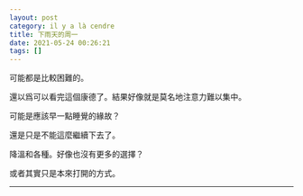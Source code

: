 ```yaml
---
layout: post
category: il y a là cendre
title: 下雨天的周一
date: 2021-05-24 00:26:21
tags: []
---
```


可能都是比較困難的。

還以爲可以看完這個康德了。結果好像就是莫名地注意力難以集中。

可能是應該早一點睡覺的緣故？

還是只是不能這麼繼續下去了。

降溫和各種。好像也沒有更多的選擇？

或者其實只是本來打開的方式。

------





